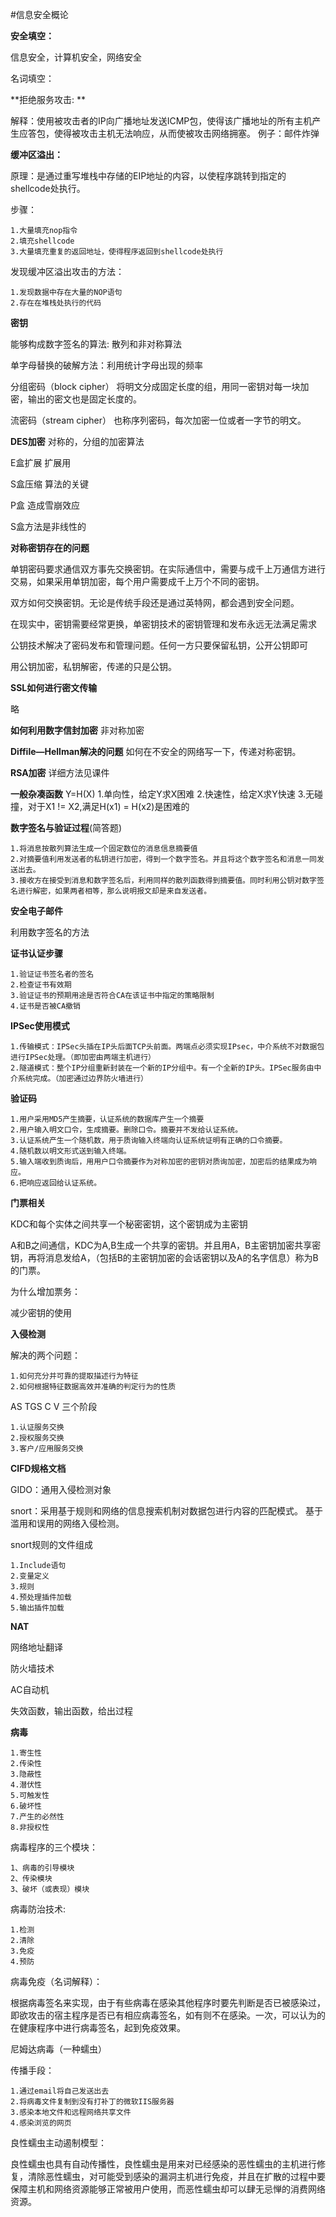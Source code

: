 #信息安全概论

**安全填空：**

信息安全，计算机安全，网络安全


名词填空：

**拒绝服务攻击:	**

解释：使用被攻击者的IP向广播地址发送ICMP包，使得该广播地址的所有主机产生应答包，使得被攻击主机无法响应，从而使被攻击网络拥塞。
例子：邮件炸弹


**缓冲区溢出：**

原理：是通过重写堆栈中存储的EIP地址的内容，以使程序跳转到指定的shellcode处执行。

步骤：

	1.大量填充nop指令
	2.填充shellcode
	3.大量填充重复的返回地址，使得程序返回到shellcode处执行

发现缓冲区溢出攻击的方法：

	1.发现数据中存在大量的NOP语句
	2.存在在堆栈处执行的代码


**密钥**

能够构成数字签名的算法:
散列和非对称算法

单字母替换的破解方法：利用统计字母出现的频率

分组密码（block cipher）
将明文分成固定长度的组，用同一密钥对每一块加密，输出的密文也是固定长度的。

流密码（stream cipher）
也称序列密码，每次加密一位或者一字节的明文。

**DES加密**
对称的，分组的加密算法

E盒扩展  扩展用

S盒压缩 	算法的关键

P盒 		造成雪崩效应

S盒方法是非线性的

**对称密钥存在的问题**

单钥密码要求通信双方事先交换密钥。在实际通信中，需要与成千上万通信方进行交易，如果采用单钥加密，每个用户需要成千上万个不同的密钥。

双方如何交换密钥。无论是传统手段还是通过英特网，都会遇到安全问题。

在现实中，密钥需要经常更换，单密钥技术的密钥管理和发布永远无法满足需求

公钥技术解决了密码发布和管理问题。任何一方只要保留私钥，公开公钥即可

用公钥加密，私钥解密，传递的只是公钥。

**SSL如何进行密文传输**

略

**如何利用数字信封加密**
非对称加密

**Diffile—Hellman解决的问题**
如何在不安全的网络写一下，传递对称密钥。

**RSA加密**
详细方法见课件

**一般杂凑函数**
Y=H(X)
	1.单向性，给定Y求X困难
	2.快速性，给定X求Y快速
	3.无碰撞，对于X1 != X2,满足H(x1) = H(x2)是困难的

**数字签名与验证过程**(简答题)

	1.将消息按散列算法生成一个固定数位的消息信息摘要值
	2.对摘要值利用发送者的私钥进行加密，得到一个数字签名。并且将这个数字签名和消息一同发送出去。
	3.接收方在接受到消息和数字签名后，利用同样的散列函数得到摘要值。同时利用公钥对数字签名进行解密，如果两者相等，那么说明报文却是来自发送者。
	
**安全电子邮件**

利用数字签名的方法

**证书认证步骤**

	1.验证证书签名者的签名
	2.检查证书有效期
	3.验证证书的预期用途是否符合CA在该证书中指定的策略限制
	4.证书是否被CA撤销

**IPSec使用模式**

	1.传输模式：IPSec头插在IP头后面TCP头前面。两端点必须实现IPsec，中介系统不对数据包进行IPSec处理。（即加密由两端主机进行）
	2.隧道模式：整个IP分组重新封装在一个新的IP分组中。有一个全新的IP头。IPSec服务由中介系统完成。（加密通过边界防火墙进行）
	
**验证码**

	1.用户采用MD5产生摘要，认证系统的数据库产生一个摘要
	2.用户输入明文口令，生成摘要。删除口令。摘要并不发给认证系统。
	3.认证系统产生一个随机数，用于质询输入终端向认证系统证明有正确的口令摘要。
	4.随机数以明文形式送到输入终端。
	5.输入端收到质询后，用用户口令摘要作为对称加密的密钥对质询加密，加密后的结果成为响应。
	6.把响应返回给认证系统。
**门票相关**

KDC和每个实体之间共享一个秘密密钥，这个密钥成为主密钥

A和B之间通信，KDC为A,B生成一个共享的密钥。并且用A，B主密钥加密共享密钥，再将消息发给A，（包括B的主密钥加密的会话密钥以及A的名字信息）称为B的门票。

为什么增加票务：

减少密钥的使用

**入侵检测**

解决的两个问题：

	1.如何充分并可靠的提取描述行为特征
	2.如何根据特征数据高效并准确的判定行为的性质

AS TGS C V
三个阶段
	
	1.认证服务交换
	2.授权服务交换
	3.客户/应用服务交换
	
**CIFD规格文档**

GIDO：通用入侵检测对象

snort：采用基于规则和网络的信息搜索机制对数据包进行内容的匹配模式。
基于滥用和误用的网络入侵检测。

snort规则的文件组成

	1.Include语句
	2.变量定义
	3.规则
	4.预处理插件加载
	5.输出插件加载

**NAT**

网络地址翻译

防火墙技术

AC自动机

失效函数，输出函数，给出过程

**病毒**

	1.寄生性
	2.传染性
	3.隐蔽性
	4.潜伏性
	5.可触发性
	6.破坏性
	7.产生的必然性
	8.非授权性
	
病毒程序的三个模块：

	1、病毒的引导模块
	2、传染模块
	3、破坏（或表现）模块

病毒防治技术:

	1.检测
	2.清除
	3.免疫
	4.预防

病毒免疫（名词解释）：

根据病毒签名来实现，由于有些病毒在感染其他程序时要先判断是否已被感染过，即欲攻击的宿主程序是否已有相应病毒签名，如有则不在感染。一次，可以认为的在健康程序中进行病毒签名，起到免疫效果。

尼姆达病毒（一种蠕虫）

传播手段：

	1.通过email将自己发送出去
	2.将病毒文件复制到没有打补丁的微软IIS服务器
	3.感染本地文件和远程网络共享文件
	4.感染浏览的网页
	
良性蠕虫主动遏制模型：

良性蠕虫也具有自动传播性，良性蠕虫是用来对已经感染的恶性蠕虫的主机进行修复，清除恶性蠕虫，对可能受到感染的漏洞主机进行免疫，并且在扩散的过程中要保障主机和网络资源能够正常被用户使用，而恶性蠕虫却可以肆无忌惮的消费网络资源。

